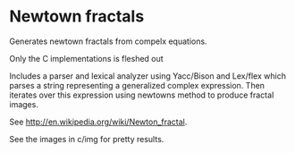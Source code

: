 Newtown fractals
========
Generates newtown fractals from compelx equations. 

Only the C implementations is fleshed out

Includes a parser and lexical analyzer using Yacc/Bison and Lex/flex which parses a string representing a generalized complex expression. 
Then iterates over this expression using newtowns method to produce fractal images. 

See http://en.wikipedia.org/wiki/Newton_fractal. 

See the images in c/img for pretty results. 
